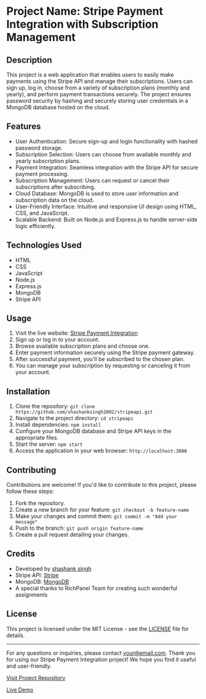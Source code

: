 <!DOCTYPE html>
<html lang="en">
<head>
    <meta charset="UTF-8">
    <meta name="viewport" content="width=device-width, initial-scale=1.0">
</head>
<body>
    <h1>Project Name: Stripe Payment Integration with Subscription Management</h1>
    <h2>Description</h2>
    <p>This project is a web application that enables users to easily make payments using the Stripe API and manage their subscriptions. Users can sign up, log in, choose from a variety of subscription plans (monthly and yearly), and perform payment transactions securely. The project ensures password security by hashing and securely storing user credentials in a MongoDB database hosted on the cloud.</p>
    <h2>Features</h2>
    <ul>
        <li>User Authentication: Secure sign-up and login functionality with hashed password storage.</li>
        <li>Subscription Selection: Users can choose from available monthly and yearly subscription plans.</li>
        <li>Payment Integration: Seamless integration with the Stripe API for secure payment processing.</li>
        <li>Subscription Management: Users can request or cancel their subscriptions after subscribing.</li>
        <li>Cloud Database: MongoDB is used to store user information and subscription data on the cloud.</li>
        <li>User-Friendly Interface: Intuitive and responsive UI design using HTML, CSS, and JavaScript.</li>
        <li>Scalable Backend: Built on Node.js and Express.js to handle server-side logic efficiently.</li>
    </ul>
    <h2>Technologies Used</h2>
    <ul>
        <li>HTML</li>
        <li>CSS</li>
        <li>JavaScript</li>
        <li>Node.js</li>
        <li>Express.js</li>
        <li>MongoDB</li>
        <li>Stripe API</li>
    </ul>
    <h2>Usage</h2>
    <ol>
        <li>Visit the live website: <a href="https://stripe-0w1q.onrender.com">Stripe Payment Integration</a></li>
        <li>Sign up or log in to your account.</li>
        <li>Browse available subscription plans and choose one.</li>
        <li>Enter payment information securely using the Stripe payment gateway.</li>
        <li>After successful payment, you'll be subscribed to the chosen plan.</li>
        <li>You can manage your subscription by requesting or canceling it from your account.</li>
    </ol>
    <h2>Installation</h2>
    <ol>
        <li>Clone the repository: <code>git clone https://github.com/shashanksingh2002/stripeapi.git</code></li>
        <li>Navigate to the project directory: <code>cd stripeapi</code></li>
        <li>Install dependencies: <code>npm install</code></li>
        <li>Configure your MongoDB database and Stripe API keys in the appropriate files.</li>
        <li>Start the server: <code>npm start</code></li>
        <li>Access the application in your web browser: <code>http://localhost:3000</code></li>
    </ol>
    <h2>Contributing</h2>
    <p>Contributions are welcome! If you'd like to contribute to this project, please follow these steps:</p>
    <ol>
        <li>Fork the repository.</li>
        <li>Create a new branch for your feature: <code>git checkout -b feature-name</code></li>
        <li>Make your changes and commit them: <code>git commit -m "Add your message"</code></li>
        <li>Push to the branch: <code>git push origin feature-name</code></li>
        <li>Create a pull request detailing your changes.</li>
    </ol>
     <h2>Credits</h2>
    <ul>
        <li>Developed by <a href="https://github.com/shashanksingh2002">shashank singh</a></li>
        <li>Stripe API: <a href="https://stripe.com">Stripe</a></li>
        <li>MongoDB: <a href="https://www.mongodb.com">MongoDB</a></li>
        <li>A special thanks to RichPanel Team for creating such wonderful assignments</li>
    </ul>
    <h2>License</h2>
    <p>This project is licensed under the MIT License - see the <a href="LICENSE">LICENSE</a> file for details.</p>
    <hr>
    <p>For any questions or inquiries, please contact <a href="mailto:shashanksingh.co243@gmail.com">your@email.com</a>. Thank you for using our Stripe Payment Integration project! We hope you find it useful and user-friendly.</p>
    <p><a href="https://github.com/shashanksingh2002/stripeapi">Visit Project Repository</a></p>
     <p><a href="https://stripe-0w1q.onrender.com">Live Demo</a></p>

</body>
</html>


